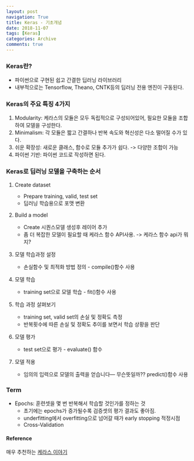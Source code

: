 ```yaml
---
layout: post
navigation: True
title: Keras - 기초개념
date: 2018-11-07
tags: [Keras]
categories: Archive
comments: true
---
```


### Keras란?
- 파이썬으로 구현된 쉽고 간결한 딥러닝 라이브러리
- 내부적으로는 Tensorflow, Theano, CNTK등의 딥러닝 전용 엔진이 구동된다.

### Keras의 주요 특징 4가지
1. Modularity: 케라스의 모듈은 모두 독립적으로 구성되어있어, 필요한 모듈을 조합하여 모델을 구성한다.
2. Minimalism: 각 모듈은 짧고 간결하나 반복 속도와 혁신성은 다소 떨어질 수가 있다.
3. 쉬운 확장성: 새로운 클래스, 함수로 모듈 추가가 쉽다. -> 다양한 조합이 가능
4. 파이썬 기반: 파이썬 코드로 작성하면 된다.

### Keras로 딥러닝 모델을 구축하는 순서
1. Create dataset
   - Prepare training, valid, test set
   - 딥러닝 학습용으로 포맷 변환

2. Build a model
   - Create 시퀀스모델 생성후 레이어 추가
   - 좀 더 복잡한 모델이 필요할 때 케라스 함수 API사용. -> 케라스 함수 api가 뭐지?

1. 모델 학습과정 설정
   - 손실함수 및 최적화 방법 정의 - compile()함수 사용

2. 모델 학습
   - training set으로 모델 학습 - fit()함수 사용

3. 학습 과정 살펴보기
   - training set, valid set의 손실 및 정확도 측정
   - 반복횟수에 따른 손실 및 정확도 추이를 보면서 학습 상황을 판단

4. 모델 평가
   - test set으로 평가 - evaluate() 함수

5. 모델 적용
   - 임의의 입력으로 모델의 출력을 얻습니다— 무슨뜻일까?? predict()함수 사용


### Term

- Epochs: 훈련셋을 몇 번 반복해서 학습할 것인가를 정하는 것
  - 초기에는 epochs가 증가될수록 검증셋의 평가 결과도 좋아짐.
  - underfitting에서 overfitting으로 넘어갈 때가 early stopping 적정시점
  - Cross-Validation



#### Reference

매우 추천하는 [케라스 이야기](https://tykimos.github.io/2017/01/27/Keras_Talk/)
